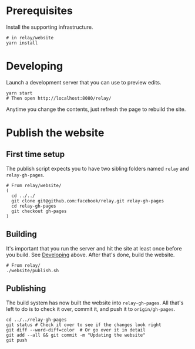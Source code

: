 # Prerequisites

Install the supporting infrastructure.

```
# in relay/website
yarn install
```

# Developing

Launch a development server that you can use to preview edits.

```
yarn start
# Then open http://localhost:8080/relay/
```

Anytime you change the contents, just refresh the page to rebuild the site.

# Publish the website

## First time setup

The publish script expects you to have two sibling folders named `relay` and `relay-gh-pages`.

```
# From relay/website/
(
  cd ../../
  git clone git@github.com:facebook/relay.git relay-gh-pages
  cd relay-gh-pages
  git checkout gh-pages
)
```

## Building

It's important that you run the server and hit the site at least once before you build. See [Developing](https://github.com/facebook/relay/tree/master/website#developing) above. After that's done, build the website.

```
# From relay/
./website/publish.sh
```

## Publishing

The build system has now built the website into `relay-gh-pages`. All that's left to do is to check it over, commit it, and push it to `origin/gh-pages`.

```
cd ../../relay-gh-pages
git status # Check it over to see if the changes look right
git diff --word-diff=color  # Or go over it in detail
git add --all && git commit -m "Updating the website"
git push
```
